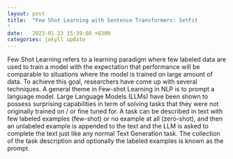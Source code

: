 ```yaml
---
layout: post
title:  "Few Shot Learning with Sentence Transformers: SetFit
"
date:   2023-01-23 15:39:08 +0300
categories: jekyll update
---
```

Few Shot Learning refers to a learning paradigm where few labeled data are used to train a model with the expectation that performance will be comparable to situations where the model is trained on large amount of data.
To achieve this goal, researchers have come up with several techniques. A general theme in Few-shot Learning in NLP is to prompt a language model.
Large Language Models (LLMs) have been shown to possess surprising capabilities in term of solving tasks that they were not originally trained on / or fine tuned for. A task can be described in text with few labeled examples (few-shot) or no example at all (zero-shot), and then an unlabeled example is appended to the text and the LLM is asked to complete the text just like any normal Text Generation task. The collection of the task description and optionally the labeled examples is known as the prompt.  


